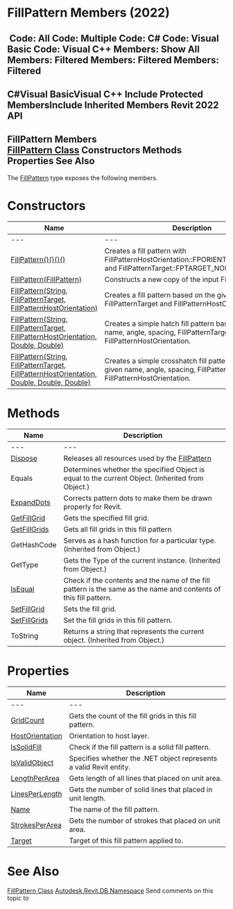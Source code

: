 # FillPattern Members (2022)

﻿
 Code: All Code: Multiple Code: C# Code: Visual Basic Code: Visual C++  Members: Show All Members: Filtered Members: Filtered Members: Filtered   
---  
C#Visual BasicVisual C++
Include Protected MembersInclude Inherited Members
Revit 2022 API  
---  
FillPattern Members  
[FillPattern Class](cc546ee9-ba80-c13d-4b74-8c0e2517bc28.md "FillPattern Class") Constructors Methods Properties See Also  
---  
The [FillPattern](cc546ee9-ba80-c13d-4b74-8c0e2517bc28.md "FillPattern Class") type exposes the following members.
# Constructors
| Name | Description |
| --- | --- |
| --- | --- | --- |
| [FillPattern()()()()](ec498d1c-9e3e-5047-783a-eed9a0544114.md "FillPattern Constructor") | Creates a fill pattern with FillPatternHostOrientation::FPORIENTATION_TO_VIEW and FillPatternTarget::FPTARGET_NONE. |
| [FillPattern(FillPattern)](eb7e1a07-a963-9e4e-8c12-e09f5cfeec10.md "FillPattern Constructor \(FillPattern\)") | Constructs a new copy of the input FillPattern object. |
| [FillPattern(String, FillPatternTarget, FillPatternHostOrientation)](0b76f862-e80a-391a-fb4b-b71ae42c7d21.md "FillPattern Constructor \(String, FillPatternTarget, FillPatternHostOrientation\)") | Creates a fill pattern based on the given name, FillPatternTarget and FillPatternHostOrientation. |
| [FillPattern(String, FillPatternTarget, FillPatternHostOrientation, Double, Double)](e8f8a300-7e69-9e4f-00bf-ff9766a6b795.md "FillPattern Constructor \(String, FillPatternTarget, FillPatternHostOrientation, Double, Double\)") | Creates a simple hatch fill pattern based on the given name, angle, spacing, FillPatternTarget and FillPatternHostOrientation. |
| [FillPattern(String, FillPatternTarget, FillPatternHostOrientation, Double, Double, Double)](6e3e1d3b-454f-510b-6651-0ea4885e3c4e.md "FillPattern Constructor \(String, FillPatternTarget, FillPatternHostOrientation, Double, Double, Double\)") | Creates a simple crosshatch fill pattern based on the given name, angle, spacing, FillPatternTarget and FillPatternHostOrientation. |

# Methods
| Name | Description |
| --- | --- |
| --- | --- | --- |
| [Dispose](e8ddacd6-aa4c-3784-d61e-8fff7dbfea0f.md "Dispose Method") | Releases all resources used by the [FillPattern](cc546ee9-ba80-c13d-4b74-8c0e2517bc28.md "FillPattern Class") |
| Equals | Determines whether the specified Object is equal to the current Object. (Inherited from Object.) |
| [ExpandDots](e64c2ae9-9c7d-412b-e4b1-3f3c084cf800.md "ExpandDots Method") | Corrects pattern dots to make them be drawn properly for Revit. |
| [GetFillGrid](71be2141-457a-b6ce-9c67-ce7b21097316.md "GetFillGrid Method") | Gets the specified fill grid. |
| [GetFillGrids](d05f4cd1-d5df-093d-693e-545b4250ee29.md "GetFillGrids Method") | Gets all fill grids in this fill pattern |
| GetHashCode | Serves as a hash function for a particular type.  (Inherited from Object.) |
| GetType | Gets the Type of the current instance. (Inherited from Object.) |
| [IsEqual](6664e193-7745-d06c-1183-37a07824f083.md "IsEqual Method") | Check if the contents and the name of the fill pattern is the same as the name and contents of this fill pattern. |
| [SetFillGrid](1f12079c-df50-838e-9693-5a1caf23de29.md "SetFillGrid Method") | Sets the fill grid. |
| [SetFillGrids](843826d6-9ba4-90e2-1ca7-e1db865a2935.md "SetFillGrids Method") | Set the fill grids in this fill pattern. |
| ToString | Returns a string that represents the current object. (Inherited from Object.) |

# Properties
| Name | Description |
| --- | --- |
| --- | --- | --- |
| [GridCount](7348c6d0-75cb-d635-5b21-c8a7110c2988.md "GridCount Property") | Gets the count of the fill grids in this fill pattern. |
| [HostOrientation](fa674429-b175-bfa5-8d63-45d8b3179983.md "HostOrientation Property") | Orientation to host layer. |
| [IsSolidFill](91cf0879-d401-4f6b-c26b-6b3ece4200db.md "IsSolidFill Property") | Check if the fill pattern is a solid fill pattern. |
| [IsValidObject](1810b45b-9f4a-e9c1-cde4-c1a70f03c1c2.md "IsValidObject Property") | Specifies whether the .NET object represents a valid Revit entity. |
| [LengthPerArea](12dfd512-72de-a97c-ed3d-78eb1515fc63.md "LengthPerArea Property") | Gets length of all lines that placed on unit area. |
| [LinesPerLength](9d1802db-68b1-6d95-b06c-57792c1aad6f.md "LinesPerLength Property") | Gets the number of solid lines that placed in unit length. |
| [Name](b213b64f-ec78-9d70-4650-de5bb265c4ac.md "Name Property") | The name of the fill pattern. |
| [StrokesPerArea](610876a6-2542-acde-7cfc-8f50e231c213.md "StrokesPerArea Property") | Gets the number of strokes that placed on unit area. |
| [Target](6806fd05-a364-5cd1-a545-7891a4f71b86.md "Target Property") | Target of this fill pattern applied to. |

# See Also
[FillPattern Class](cc546ee9-ba80-c13d-4b74-8c0e2517bc28.md "FillPattern Class")
[Autodesk.Revit.DB Namespace](87546ba7-461b-c646-cbb1-2cb8f5bff8b2.md "Autodesk.Revit.DB Namespace")
Send comments on this topic to 